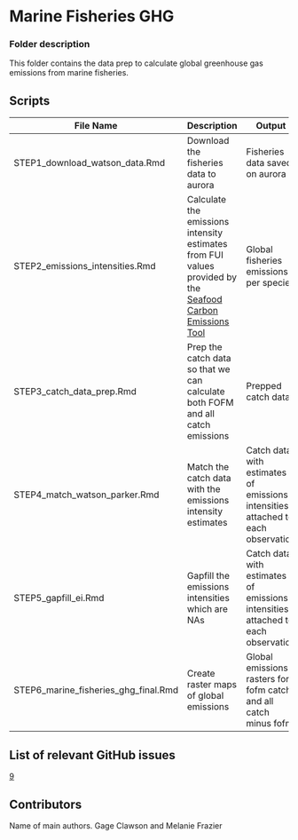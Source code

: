 # Marine Fisheries GHG

### Folder description
This folder contains the data prep to calculate global greenhouse gas emissions from marine fisheries. 


## Scripts
|File Name|Description|Output|
|---	|---	|---	|
|STEP1_download_watson_data.Rmd | Download the fisheries data to aurora |  Fisheries data saved on aurora |
|STEP2_emissions_intensities.Rmd | Calculate the emissions intensity estimates from FUI values provided by the [Seafood Carbon Emissions Tool](http://seafoodco2.dal.ca/) |  Global fisheries emissions per species |
|STEP3_catch_data_prep.Rmd | Prep the catch data so that we can calculate both FOFM and all catch emissions |  Prepped catch data |
|STEP4_match_watson_parker.Rmd | Match the catch data with the emissions intensity estimates | Catch data with estimates of emissions intensities attached to each observation |
|STEP5_gapfill_ei.Rmd | Gapfill the emissions intensities which are NAs |  Catch data with estimates of emissions intensities attached to each observation |
|STEP6_marine_fisheries_ghg_final.Rmd | Create raster maps of global emissions |  Global emissions rasters for fofm catch and all catch minus fofm |


## List of relevant GitHub issues
[9](https://github.com/OHI-Science/global_food_issues/issues/9)

## Contributors
Name of main authors.
Gage Clawson and Melanie Frazier
